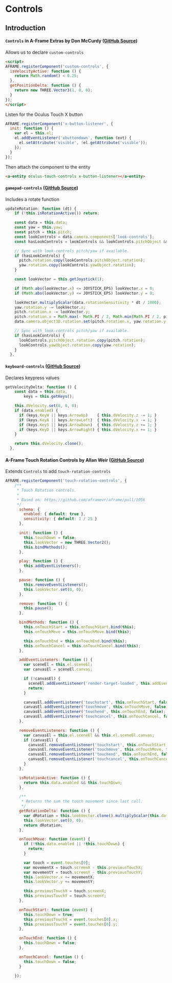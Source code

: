 # Controls
## Introduction
#### `Controls` in A-Frame Extras by Don McCurdy ([GitHub Source](https://github.com/donmccurdy/aframe-extras/tree/master/src/controls))
Allows us to declare `custom-controls`
```html
<script>
AFRAME.registerComponent('custom-controls', {
  isVelocityActive: function () {
    return Math.random() < 0.25;
  },
  getPositionDelta: function () {
    return new THREE.Vector3(1, 0, 0);
  }
});
</script>
```
Listen for the Oculus Touch X button
```javascript
AFRAME.registerComponent('x-button-listener', {
  init: function () {
    var el = this.el;
    el.addEventListener('xbuttondown', function (evt) {
      el.setAttribute('visible', !el.getAttribute('visible'));
    });
  }
});
```
Then attach the component to the entity
```html
<a-entity oculus-touch-controls x-button-listener></a-entity>
```
#### `gamepad-controls` ([GitHub Source](https://github.com/donmccurdy/aframe-extras/blob/master/src/controls/gamepad-controls.js))
Includes a rotate function
```javascript
updateRotation: function (dt) {
    if (!this.isRotationActive()) return;

    const data = this.data;
    const yaw = this.yaw;
    const pitch = this.pitch;
    const lookControls = data.camera.components['look-controls'];
    const hasLookControls = lookControls && lookControls.pitchObject && lookControls.yawObject;

    // Sync with look-controls pitch/yaw if available.
    if (hasLookControls) {
      pitch.rotation.copy(lookControls.pitchObject.rotation);
      yaw.rotation.copy(lookControls.yawObject.rotation);
    }

    const lookVector = this.getJoystick(1);

    if (Math.abs(lookVector.x) <= JOYSTICK_EPS) lookVector.x = 0;
    if (Math.abs(lookVector.y) <= JOYSTICK_EPS) lookVector.y = 0;

    lookVector.multiplyScalar(data.rotationSensitivity * dt / 1000);
    yaw.rotation.y -= lookVector.x;
    pitch.rotation.x -= lookVector.y;
    pitch.rotation.x = Math.max(- Math.PI / 2, Math.min(Math.PI / 2, pitch.rotation.x));
    data.camera.object3D.rotation.set(pitch.rotation.x, yaw.rotation.y, 0);

    // Sync with look-controls pitch/yaw if available.
    if (hasLookControls) {
      lookControls.pitchObject.rotation.copy(pitch.rotation);
      lookControls.yawObject.rotation.copy(yaw.rotation);
    }
  },
```
#### `keyboard-controls` ([GitHub Source](https://github.com/donmccurdy/aframe-extras/blob/master/src/controls/keyboard-controls.js))
Declares keypress values
```javascript
getVelocityDelta: function () {
    const data = this.data,
        keys = this.getKeys();

    this.dVelocity.set(0, 0, 0);
    if (data.enabled) {
      if (keys.KeyW || keys.ArrowUp)    { this.dVelocity.z -= 1; }
      if (keys.KeyA || keys.ArrowLeft)  { this.dVelocity.x -= 1; }
      if (keys.KeyS || keys.ArrowDown)  { this.dVelocity.z += 1; }
      if (keys.KeyD || keys.ArrowRight) { this.dVelocity.x += 1; }
    }

    return this.dVelocity.clone();
  },
```
#### A-Frame Touch Rotation Controls by Allan Weir ([GitHub Source](https://github.com/allofusdev/aframe-touch-rotation-controls/blob/master/dist/aframe-touch-rotation-controls.js))
Extends `Controls` to add `touch-rotation-controls`
```javascript
AFRAME.registerComponent('touch-rotation-controls', {
	/**
	 * Touch Rotation controls.
	 *
	 * Based on: https://github.com/aframevr/aframe/pull/1056
	 */
	  schema: {
	    enabled: { default: true },
	    sensitivity: { default: 1 / 25 }
	  },

	  init: function () {
	    this.touchDown = false;
	    this.lookVector = new THREE.Vector2();
	    this.bindMethods();
	  },

	  play: function () {
	    this.addEventListeners();
	  },

	  pause: function () {
	    this.removeEventListeners();
	    this.lookVector.set(0, 0);
	  },

	  remove: function () {
	    this.pause();
	  },

	  bindMethods: function () {
	    this.onTouchStart = this.onTouchStart.bind(this);
	    this.onTouchMove = this.onTouchMove.bind(this);

	    this.onTouchEnd = this.onTouchEnd.bind(this);
	    this.onTouchCancel = this.onTouchCancel.bind(this);
	  },

	  addEventListeners: function () {
	    var sceneEl = this.el.sceneEl;
	    var canvasEl = sceneEl.canvas;

	    if (!canvasEl) {
	      sceneEl.addEventListener('render-target-loaded', this.addEventListeners.bind(this));
	      return;
	    }

	    canvasEl.addEventListener('touchstart', this.onTouchStart, false);
	    canvasEl.addEventListener('touchmove', this.onTouchMove, false);
	    canvasEl.addEventListener('touchend', this.onTouchEnd, false);
	    canvasEl.addEventListener('touchcancel', this.onTouchCancel, false);
	  },

	  removeEventListeners: function () {
	    var canvasEl = this.el.sceneEl && this.el.sceneEl.canvas;
	    if (canvasEl) {
	      canvasEl.removeEventListener('touchstart', this.onTouchStart, false);
	      canvasEl.removeEventListener('touchmove', this.onTouchMove, false);
	      canvasEl.removeEventListener('touchend', this.onTouchEnd, false);
	      canvasEl.removeEventListener('touchcancel', this.onTouchCancel, false);
	    }
	  },

	  isRotationActive: function () {
	    return this.data.enabled && this.touchDown;
	  },

	  /**
	   * Returns the sum the touch movement since last call.
	   */
	  getRotationDelta: function () {
	    var dRotation = this.lookVector.clone().multiplyScalar(this.data.sensitivity);
	    this.lookVector.set(0, 0);
	    return dRotation;
	  },

	  onTouchMove: function (event) {
	    if (!this.data.enabled || !this.touchDown) {
	      return;
	    }

		var touch = event.touches[0];
		var movementX = touch.screenX - this.previousTouchX;
		var movementY = touch.screenY - this.previousTouchY;
		this.lookVector.x += movementX;
		this.lookVector.y += movementY;

		this.previousTouchX = touch.screenX;
		this.previousTouchY = touch.screenY;
	  },

	  onTouchStart: function (event) {
	    this.touchDown = true;
	    this.previousTouchX = event.touches[0].x;
		this.previousTouchY = event.touches[0].y;
	  },

	  onTouchEnd: function () {
		this.touchDown = false;
	  },

	  onTouchCancel: function () {
	    this.touchDown = false;
	  }

	});
```